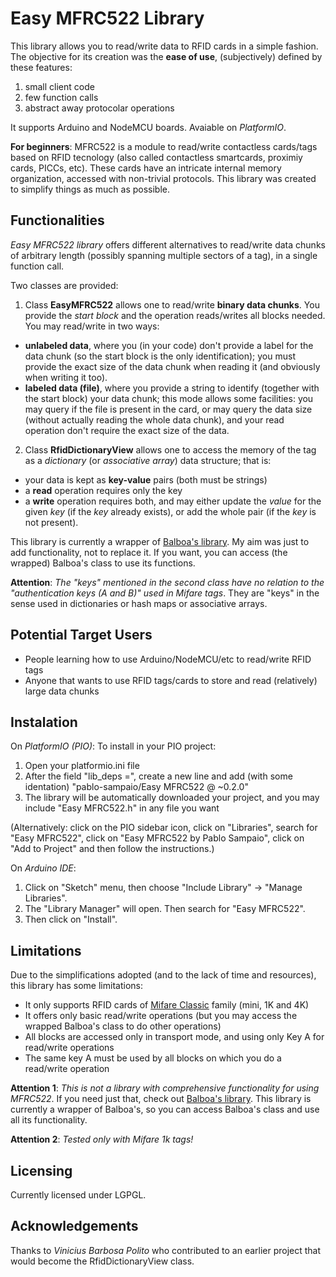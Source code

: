 # Easy MFRC522 Library

This library allows you to read/write data to RFID cards in a simple fashion. The objective for its creation was the **ease of use**, (subjectively) defined by these features:
1. small client code
1. few function calls 
1. abstract away protocolar operations

It supports Arduino and NodeMCU boards. Avaiable on *PlatformIO*. 

**For beginners**: MFRC522 is a module to read/write contactless cards/tags based on RFID tecnology (also called contactless smartcards, proximiy cards, PICCs, etc). These cards have an intricate internal memory organization, accessed with non-trivial protocols. This library was created to simplify things as much as possible. 

## Functionalities

*Easy MFRC522 library* offers different alternatives to read/write data chunks of arbitrary length (possibly spanning multiple sectors of a tag), in a single function call.

Two classes are provided:

1. Class **EasyMFRC522** allows one to read/write **binary data chunks**. You provide the *start block* and the operation reads/writes all blocks needed. You may read/write in two ways:
  * **unlabeled data**, where you (in your code) don't provide a label for the data chunk (so the start block is the only identification); you must provide the exact size of the data chunk when reading it (and obviously when writing it too).
  * **labeled data (file)**, where you provide a string to identify (together with the start block) your data chunk; this mode allows some facilities: you may query if the file is present in the card, or may query the data size (without actually reading the whole data chunk), and your read operation don't require the exact size of the data.
  
 2. Class **RfidDictionaryView** allows one to access the memory of the tag as a *dictionary* (or *associative array*) data structure; that is: 
   * your data is kept as **key-value** pairs (both must be strings)
   * a **read** operation requires only the key 
   * a **write** operation requires both, and may either update the *value* for the given *key* (if the *key* already exists), or add the whole pair (if the *key* is not present).

This library is currently a wrapper of [Balboa's library](https://github.com/miguelbalboa/rfid). My aim was just to add functionality, not to replace it. If you want, you can access (the wrapped) Balboa's class to use its functions.

 **Attention**: *The "keys" mentioned in the second class have no relation to the "authentication keys (A and B)" used in Mifare tags*. They are "keys" in the sense used in dictionaries or hash maps or associative arrays.

## Potential Target Users

* People learning how to use Arduino/NodeMCU/etc to read/write RFID tags
* Anyone that wants to use RFID tags/cards to store and read (relatively) large data chunks

## Instalation

On *PlatformIO (PIO)*: To install in your PIO project: 
  1. Open your platformio.ini file
  1. After the field "lib_deps =", create a new line and add (with some identation) "pablo-sampaio/Easy MFRC522 @ ~0.2.0"
  1. The library will be automatically downloaded your project, and you may include "Easy MFRC522.h" in any file you want 

(Alternatively: click on the PIO sidebar icon, click on "Libraries", search for "Easy MFRC522", click on "Easy MFRC522 by Pablo Sampaio", click on "Add to Project" and then follow the instructions.)

On *Arduino IDE*: 
  1. Click on "Sketch" menu, then choose "Include Library" -> "Manage Libraries". 
  1. The "Library Manager" will open. Then search for "Easy MFRC522".
  1. Then click on "Install".

## Limitations

Due to the simplifications adopted (and to the lack of time and resources), this library has some limitations:

* It only supports RFID cards of [Mifare Classic](https://en.wikipedia.org/wiki/MIFARE) family (mini, 1K and 4K)
* It offers only basic read/write operations (but you may access the wrapped Balboa's class to do other operations)
* All blocks are accessed only in transport mode, and using only Key A for read/write operations
* The same key A must be used by all blocks on which you do a read/write operation

**Attention 1**: *This is not a library with comprehensive functionality for using MFRC522*. If you need just that, check out [Balboa's library](https://github.com/miguelbalboa/rfid). This library is currently a wrapper of Balboa's, so you can access Balboa's class and use all its functionality.

**Attention 2**: *Tested only with Mifare 1k tags!*

 ## Licensing

 Currently licensed under LGPGL.

## Acknowledgements

Thanks to _Vinicius Barbosa Polito_ who contributed to an earlier project that would become the RfidDictionaryView class.
